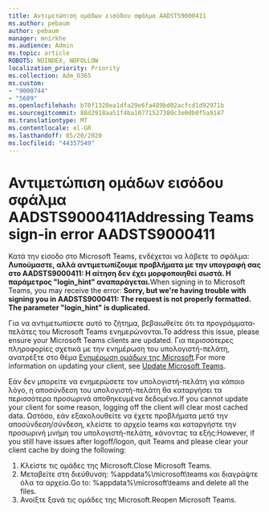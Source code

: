```yaml
---
title: Αντιμετώπιση ομάδων εισόδου σφάλμα AADSTS9000411
ms.author: pebaum
author: pebaum
manager: mnirkhe
ms.audience: Admin
ms.topic: article
ROBOTS: NOINDEX, NOFOLLOW
localization_priority: Priority
ms.collection: Adm_O365
ms.custom:
- "9000744"
- "5689"
ms.openlocfilehash: b70f1320ea1dfa29e6fa489bd02acfcd1d92971b
ms.sourcegitcommit: 88d2918aa51f4ba10771527380c3e0db0f5a9147
ms.translationtype: MT
ms.contentlocale: el-GR
ms.lasthandoff: 05/20/2020
ms.locfileid: "44357549"
---
```

# <a name="addressing-teams-sign-in-error-aadsts9000411"></a><span data-ttu-id="7b8bd-102">Αντιμετώπιση ομάδων εισόδου σφάλμα AADSTS9000411</span><span class="sxs-lookup"><span data-stu-id="7b8bd-102">Addressing Teams sign-in error AADSTS9000411</span></span>

<span data-ttu-id="7b8bd-103">Κατά την είσοδο στο Microsoft Teams, ενδέχεται να λάβετε το σφάλμα: **Λυπούμαστε, αλλά αντιμετωπίζουμε προβλήματα με την υπογραφή σας στο AADSTS9000411: Η αίτηση δεν έχει μορφοποιηθεί σωστά. Η παράμετρος "login_hint" αναπαράγεται.**</span><span class="sxs-lookup"><span data-stu-id="7b8bd-103">When signing in to Microsoft Teams, you may receive the error: **Sorry, but we're having trouble with signing you in AADSTS9000411: The request is not properly formatted. The parameter "login_hint" is duplicated.**</span></span>

<span data-ttu-id="7b8bd-104">Για να αντιμετωπίσετε αυτό το ζήτημα, βεβαιωθείτε ότι τα προγράμματα-πελάτες του Microsoft Teams ενημερώνονται.</span><span class="sxs-lookup"><span data-stu-id="7b8bd-104">To address this issue, please ensure your Microsoft Teams clients are updated.</span></span> <span data-ttu-id="7b8bd-105">Για περισσότερες πληροφορίες σχετικά με την ενημέρωση του υπολογιστή-πελάτη, ανατρέξτε στο θέμα [Ενημέρωση ομάδων της Microsoft](https://support.office.com/article/Update-Microsoft-Teams-535a8e4b-45f0-4f6c-8b3d-91bca7a51db1).</span><span class="sxs-lookup"><span data-stu-id="7b8bd-105">For more information on updating your client, see [Update Microsoft Teams](https://support.office.com/article/Update-Microsoft-Teams-535a8e4b-45f0-4f6c-8b3d-91bca7a51db1).</span></span>

<span data-ttu-id="7b8bd-106">Εάν δεν μπορείτε να ενημερώσετε τον υπολογιστή-πελάτη για κάποιο λόγο, η αποσύνδεση του υπολογιστή-πελάτη θα καταργήσει τα περισσότερα προσωρινά αποθηκευμένα δεδομένα.</span><span class="sxs-lookup"><span data-stu-id="7b8bd-106">If you cannot update your client for some reason, logging off the client will clear most cached data.</span></span> <span data-ttu-id="7b8bd-107">Ωστόσο, εάν εξακολουθείτε να έχετε προβλήματα μετά την αποσύνδεση/σύνδεση, κλείστε το αρχείο teams και καταργήστε την προσωρινή μνήμη του υπολογιστή-πελάτη, κάνοντας τα εξής:</span><span class="sxs-lookup"><span data-stu-id="7b8bd-107">However, if you still have issues after logoff/logon, quit Teams and please clear your client cache by doing the following:</span></span>
1. <span data-ttu-id="7b8bd-108">Κλείστε τις ομάδες της Microsoft.</span><span class="sxs-lookup"><span data-stu-id="7b8bd-108">Close Microsoft Teams.</span></span>
2. <span data-ttu-id="7b8bd-109">Μεταβείτε στη διεύθυνση: %appdata%\microsoft\teams και διαγράψτε όλα τα αρχεία.</span><span class="sxs-lookup"><span data-stu-id="7b8bd-109">Go to: %appdata%\microsoft\teams and delete all the files.</span></span>
3. <span data-ttu-id="7b8bd-110">Ανοίξτε ξανά τις ομάδες της Microsoft.</span><span class="sxs-lookup"><span data-stu-id="7b8bd-110">Reopen Microsoft Teams.</span></span>

